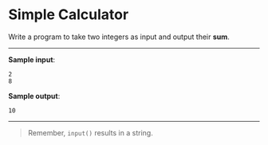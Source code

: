 # Simple Calculator

Write a program to take two integers as input and output their **sum**.

---

**Sample input**:  
```
2
8
```

**Sample output**:  
```
10
```

---

>Remember, `input()` results in a string.